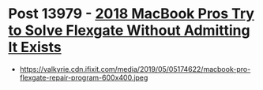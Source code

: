 # Post 13979 - [2018 MacBook Pros Try to Solve Flexgate Without Admitting It Exists](https://www.ifixit.com/News/13979/apples-2018-macbook-pros-attempt-to-solve-flexgate-without-admitting-it-exists)

- https://valkyrie.cdn.ifixit.com/media/2019/05/05174622/macbook-pro-flexgate-repair-program-600x400.jpeg
